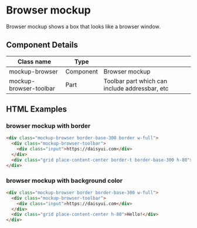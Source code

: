 # Browser mockup

Browser mockup shows a box that looks like a browser window.

## Component Details

| Class name | Type |  |
| --- | --- | --- |
| mockup-browser | Component | Browser mockup |
| mockup-browser-toolbar | Part | Toolbar part which can include addressbar, etc |

## HTML Examples

### browser mockup with border

```html
<div class="mockup-browser border-base-300 border w-full">
  <div class="mockup-browser-toolbar">
    <div class="input">https://daisyui.com</div>
  </div>
  <div class="grid place-content-center border-t border-base-300 h-80">Hello!</div>
</div>
```

### browser mockup with background color

```html
<div class="mockup-browser border border-base-300 w-full">
  <div class="mockup-browser-toolbar">
    <div class="input">https://daisyui.com</div>
  </div>
  <div class="grid place-content-center h-80">Hello!</div>
</div>
```


